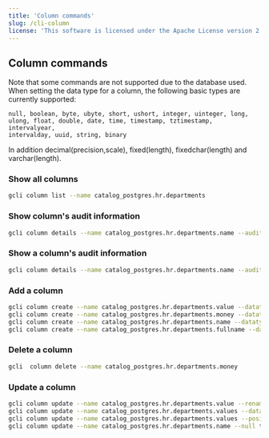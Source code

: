 ```yaml
---
title: 'Column commands'
slug: /cli-column
license: 'This software is licensed under the Apache License version 2.'
---
```


## Column commands 

Note that some commands are not supported due to the database used.
When setting the data type for a column, the following basic types are currently supported:

```
null, boolean, byte, ubyte, short, ushort, integer, uinteger, long,
ulong, float, double, date, time, timestamp, tztimestamp, intervalyear,
intervalday, uuid, string, binary
```

In addition decimal(precision,scale), fixed(length), fixedchar(length) and varchar(length).

### Show all columns

```bash
gcli column list --name catalog_postgres.hr.departments
```

### Show column's audit information

```bash
gcli column details --name catalog_postgres.hr.departments.name --audit
```

### Show a column's audit information

```bash
gcli column details --name catalog_postgres.hr.departments.name --audit
```

### Add a column

```bash
gcli column create --name catalog_postgres.hr.departments.value --datatype long
gcli column create --name catalog_postgres.hr.departments.money --datatype "decimal(10,2)"
gcli column create --name catalog_postgres.hr.departments.name --datatype "varchar(100)"
gcli column create --name catalog_postgres.hr.departments.fullname --datatype "varchar(250)" --default "Fred Smith" --null=false
```

### Delete a column

```bash
gcli  column delete --name catalog_postgres.hr.departments.money
```

### Update a column

```bash
gcli column update --name catalog_postgres.hr.departments.value --rename values
gcli column update --name catalog_postgres.hr.departments.values --datatype "varchar(500)"
gcli column update --name catalog_postgres.hr.departments.values --position name
gcli column update --name catalog_postgres.hr.departments.name --null true
```

